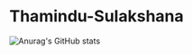 # Thamindu-Sulakshana

![Anurag's GitHub stats](https://github-readme-stats.vercel.app/api?username=ThaminduSulakshana&theme=vue)
